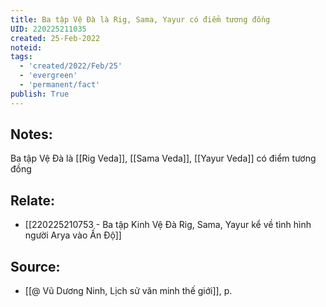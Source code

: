 ```yaml
---
title: Ba tập Vệ Đà là Rig, Sama, Yayur có điểm tương đồng
UID: 220225211035
created: 25-Feb-2022
noteid:
tags:
  - 'created/2022/Feb/25'
  - 'evergreen'
  - 'permanent/fact'
publish: True
---
```

## Notes:
Ba tập Vệ Đà là [[Rig Veda]], [[Sama Veda]], [[Yayur Veda]] có điểm tương đồng

## Relate:
- [[220225210753 - Ba tập Kinh Vệ Đà Rig, Sama, Yayur kể về tình hình người Arya vào Ấn Độ]]

## Source:
- [[@ Vũ Dương Ninh, Lịch sử văn minh thế giới]], p.




